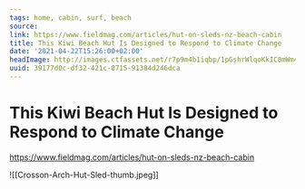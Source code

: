 ```yaml
---
tags: home, cabin, surf, beach
source:
link: https://www.fieldmag.com/articles/hut-on-sleds-nz-beach-cabin
title: This Kiwi Beach Hut Is Designed to Respond to Climate Change
date: '2021-04-22T15:26:00+02:00'
headImage: http://images.ctfassets.net/r7p9m4b1iqbp/1pGshrWlqoKkIC0mWm4Kam/60a4541d1a2f5465f4876998a3ec6e41/Crosson-Arch-Hut-Sled-thumb.jpg?w=1000
uuid: 39177d0c-df32-421c-8715-91384d246dca
---
```


# This Kiwi Beach Hut Is Designed to Respond to Climate Change
https://www.fieldmag.com/articles/hut-on-sleds-nz-beach-cabin

![[Crosson-Arch-Hut-Sled-thumb.jpeg]]
